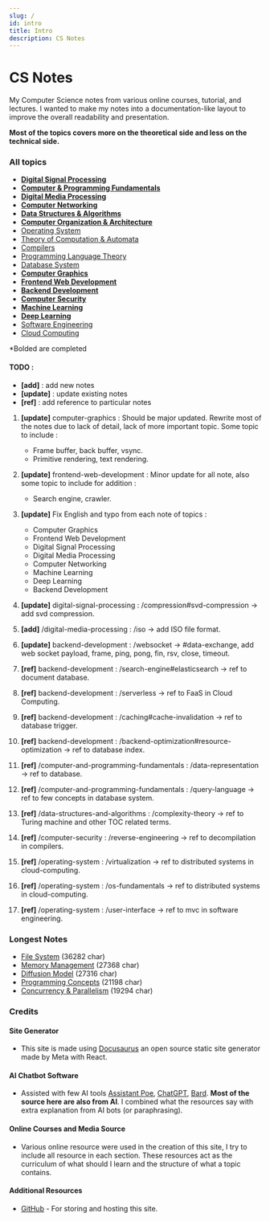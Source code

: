 ```yaml
---
slug: /
id: intro
title: Intro
description: CS Notes
---
```


# CS Notes

My Computer Science notes from various online courses, tutorial, and lectures. I wanted to make my notes into a documentation-like layout to improve the overall readability and presentation.

**Most of the topics covers more on the theoretical side and less on the technical side.**

### All topics

- **[Digital Signal Processing](digital-signal-processing)**
- **[Computer & Programming Fundamentals](computer-and-programming-fundamentals)**
- **[Digital Media Processing](digital-media-processing)**
- **[Computer Networking](computer-networking)**
- **[Data Structures & Algorithms](data-structures-and-algorithms)**
- **[Computer Organization & Architecture](computer-organization-and-architecture)**
- [Operating System](operating-system)
- [Theory of Computation & Automata](theory-of-computation-and-automata)
- [Compilers](compilers)
- [Programming Language Theory](programming-language-theory)
- [Database System](database-system)
- **[Computer Graphics](computer-graphics)**
- **[Frontend Web Development](frontend-web-development)**
- **[Backend Development](backend-development)**
- **[Computer Security](computer-security)**
- **[Machine Learning](machine-learning)**
- **[Deep Learning](deep-learning)**
- [Software Engineering](software-engineering)
- [Cloud Computing](cloud-computing)

\*Bolded are completed

#### TODO :

- **[add]** : add new notes
- **[update]** : update existing notes
- **[ref]** : add reference to particular notes

1. **[update]** computer-graphics : Should be major updated. Rewrite most of the notes due to lack of detail, lack of more important topic. Some topic to include :

   - Frame buffer, back buffer, vsync.
   - Primitive rendering, text rendering.

2. **[update]** frontend-web-development : Minor update for all note, also some topic to include for addition :

   - Search engine, crawler.

3. **[update]** Fix English and typo from each note of topics :

   - Computer Graphics
   - Frontend Web Development
   - Digital Signal Processing
   - Digital Media Processing
   - Computer Networking
   - Machine Learning
   - Deep Learning
   - Backend Development

4. **[update]** digital-signal-processing : /compression#svd-compression -> add svd compression.
5. **[add]** /digital-media-processing : /iso -> add ISO file format.
6. **[update]** backend-development : /websocket -> #data-exchange, add web socket payload, frame, ping, pong, fin, rsv, close, timeout.
7. **[ref]** backend-development : /search-engine#elasticsearch -> ref to document database.
8. **[ref]** backend-development : /serverless -> ref to FaaS in Cloud Computing.
9. **[ref]** backend-development : /caching#cache-invalidation -> ref to database trigger.
10. **[ref]** backend-development : /backend-optimization#resource-optimization -> ref to database index.
11. **[ref]** /computer-and-programming-fundamentals : /data-representation -> ref to database.
12. **[ref]** /computer-and-programming-fundamentals : /query-language -> ref to few concepts in database system.
13. **[ref]** /data-structures-and-algorithms : /complexity-theory -> ref to Turing machine and other TOC related terms.
14. **[ref]** /computer-security : /reverse-engineering -> ref to decompilation in compilers.
15. **[ref]** /operating-system : /virtualization -> ref to distributed systems in cloud-computing.
16. **[ref]** /operating-system : /os-fundamentals -> ref to distributed systems in cloud-computing.
17. **[ref]** /operating-system : /user-interface -> ref to mvc in software engineering.

### Longest Notes

- [File System](operating-system/file-system) (36282 char)
- [Memory Management](operating-system/memory-management) (27368 char)
- [Diffusion Model](deep-learning/diffusion-model) (27316 char)
- [Programming Concepts](computer-and-programming-fundamentals/programming-concepts) (21198 char)
- [Concurrency & Parallelism](computer-and-programming-fundamentals/concurrency-and-parallelism) (19294 char)

### Credits

#### Site Generator

- This site is made using [Docusaurus](https://docusaurus.io/) an open source static site generator made by Meta with React.

#### AI Chatbot Software

- Assisted with few AI tools [Assistant Poe](https://poe.com), [ChatGPT](https://chat.openai.com/), [Bard](https://bard.google.com/). **Most of the source here are also from AI**. I combined what the resources say with extra explanation from AI bots (or paraphrasing).

#### Online Courses and Media Source

- Various online resource were used in the creation of this site, I try to include all resource in each section. These resources act as the curriculum of what should I learn and the structure of what a topic contains.

#### Additional Resources

- [GitHub](https://github.com/) - For storing and hosting this site.
